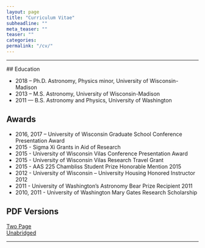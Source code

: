 ```yaml
---
layout: page
title: "Curriculum Vitae"
subheadline: ""
meta_teaser: ""
teaser: ""
categories:
permalink: "/cv/"
---
```

<!--more-->
<hr>
## Education

<UL>
<LI>2018 &ndash; Ph.D. Astronomy, Physics minor, University of Wisconsin-Madison</LI>
<LI>2013 &ndash; M.S. Astronomy, University of Wisconsin-Madison</LI>
<LI>2011 — B.S. Astronomy and Physics, University of Washington</LI>
</UL>

## Awards
<UL>
<LI>2016, 2017 &ndash; University of Wisconsin Graduate School Conference Presentation Award</LI>
<LI>2015 - Sigma Xi Grants in Aid of Research</LI>
<LI>2015 - University of Wisconsin Vilas Conference Presentation Award</LI>
<LI>2015 - University of Wisconsin Vilas Research Travel Grant</LI>
<LI>2015 - AAS 225 Chambliss Student Prize Honorable Mention 2015</LI>
<LI>2012 - University of Wisconsin – University Housing Honored Instructor 2012</LI>
<LI>2011 - University of Washington’s Astronomy Bear Prize Recipient 2011</LI>
<LI>2010, 2011 - University of Washington Mary Gates Research Scholarship</LI>
</UL>

## PDF Versions
<a href='/local_files/Tofflemire_CV_2page.pdf' target="_blank">Two Page</a>
<br/>
<a href='/local_files/Tofflemire_CV.pdf' target="_blank">Unabridged</a>

<hr>

